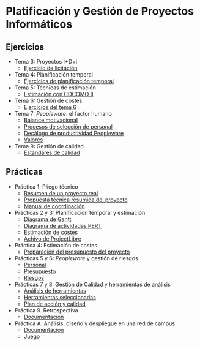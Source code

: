 # Platificación y Gestión de Proyectos Informáticos

## Ejercicios

* Tema 3: Proyectos I+D+i
  * [Ejercicio de licitación](Teoría/3/licitacion.pdf)
* Tema 4: Planificación temporal
  * [Ejercicios de planificación temporal](Teoría/4/plan_temporal.pdf)
* Tema 5: Técnicas de estimación
  * [Estimación con COCOMO II](Teoría/5/cocomo.pdf)
* Tema 6: Gestión de costes
  * [Ejercicios del tema 6](Teoría/6/costes.pdf)
* Tema 7: _Peopleware_: el factor humano
  * [Balance motivacional](Teoría/7/balance-motivacional.pdf)
  * [Procesos de selección de personal](Teoría/7/procesos-seleccion.pdf)
  * [Decálogo de productividad Peopleware](Teoría/7/productividad.pdf)
  * [Valores](Teoría/7/valores.pdf)
* Tema 9: Gestión de calidad
  * [Estándares de calidad](Teoría/9/gestion-calidad.pdf)

## Prácticas

* Práctica 1: Pliego técnico
  * [Resumen de un proyecto real](Práctica/1/resumen_proyecto_real.pdf)
  * [Propuesta técnica resumida del proyecto](Práctica/1/propuesta_tecnica.pdf)
  * [Manual de coordinación](Práctica/1/manual_coordinacion.pdf)
* Prácticas 2 y 3: Planificación temporal y estimación
  * [Diagrama de Gantt](Práctica/2y3/gantt.pdf)
  * [Diagrama de actividades PERT](Práctica/2y3/activities.pdf)
  * [Estimación de costes](Práctica/2y3/estimation.pdf)
  * [Achivo de ProjectLibre](Práctica/2y3/Asclepio.pod)
* Práctica 4: Estimación de costes
  * [Preparación del presupuesto del proyecto](Práctica/4/presupuesto.pdf)
* Prácticas 5 y 6: _Peopleware_ y gestión de riesgos
  * [Personal](Práctica/5y6/personal.pdf)
  * [Presupuesto](Práctica/5y6/presupuesto.pdf)
  * [Riesgos](Práctica/5y6/riesgos.pdf)
* Prácticas 7 y 8. Gestión de Calidad y herramientas de análisis
  * [Análisis de herramientas](Práctica/7y8/analisis_herramientas.pdf)
  * [Herramientas seleccionadas](Práctica/7y8/herramientas_seleccionadas.pdf)
  * [Plan de acción y calidad](Práctica/7y8/plan_de_calidad.pdf)
* Práctica 9. Retrospectiva
  * [Documentación](Práctica/9/retrospectiva.pdf)
* Práctica A. Análisis, diseño y despliegue en una red de campus
  * [Documentación](Práctica/A/documentacion.pdf)
  * [Juego](http://oberon.ugr.es/hospital/)
